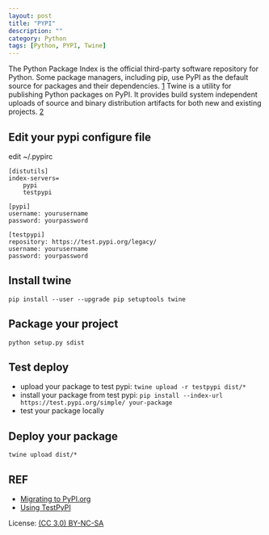 ```yaml
---
layout: post
title: "PYPI"
description: ""
category: Python
tags: [Python, PYPI, Twine]
---
```


The Python Package Index is the official third-party software repository for Python. Some package managers, including pip, use PyPI as the default source for packages and their dependencies. [1][1] Twine is a utility for publishing Python packages on PyPI. It provides build system independent uploads of source and binary distribution artifacts for both new and existing projects. [2][2]

## Edit your pypi configure file

edit ~/.pypirc

~~~
[distutils]
index-servers=
    pypi
    testpypi

[pypi]
username: yourusername
password: yourpassword

[testpypi]
repository: https://test.pypi.org/legacy/
username: yourusername
password: yourpassword
~~~

## Install twine

``pip install --user --upgrade pip setuptools twine``

## Package your project

``python setup.py sdist``

## Test deploy

* upload your package to test pypi: ``twine upload -r testpypi dist/*``
* install your package from test pypi: ``pip install --index-url https://test.pypi.org/simple/ your-package``
* test your package locally

## Deploy your package

``twine upload dist/*``

## REF

* [Migrating to PyPI.org](https://packaging.python.org/guides/migrating-to-pypi-org)
* [Using TestPyPI](https://packaging.python.org/guides/using-testpypi/)

[1]: https://en.wikipedia.org/wiki/Python_Package_Index
[2]: https://pypi.org/project/twine/

License: [(CC 3.0) BY-NC-SA](http://creativecommons.org/licenses/by-nc-sa/3.0/)
